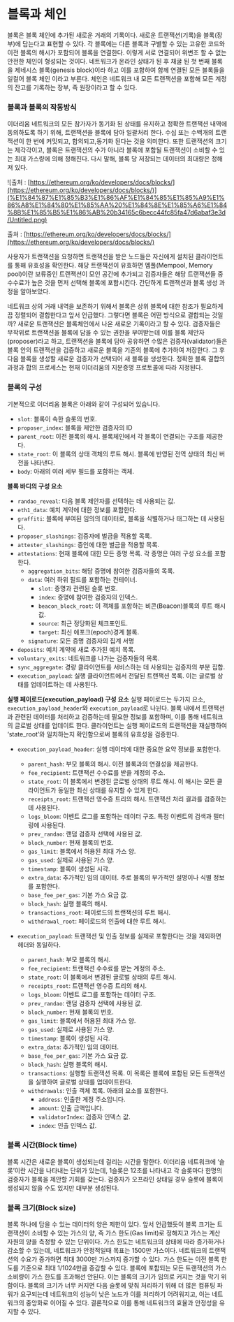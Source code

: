 # 블록과 체인

블록은 블록 체인에 추가된 새로운 거래의 기록이다. 새로운 트랜잭션(기록)을 블록(장부)에 담는다고 표현할 수 있다. 각 블록에는 다른 블록과 구별할 수 있는 고유한 코드와 이전 블록의 해시가 포함되어 블록을 연결한다. 이렇게 서로 연결되어 위변조 할 수 없는 안전한 체인이 형성되는 것이다. 네트워크가 온라인 상태가 된 후 채굴 된 첫 번째 블록을 제네시스 블록(genesis block)이라 하고 이를 포함하여 함께 연결된 모든 블록들을 일컬어 블록 체인 이라고 부른다. 체인은 네트워크 내 모든 트랜잭션을 포함해 모든 계정의 잔고를 기록하는 장부, 즉 원장이라고 할 수 있다.

### 블록과 블록의 작동방식

이더리움 네트워크의 모든 참가자가 동기화 된 상태를 유지하고 정확한 트랜잭션 내역에 동의하도록 하기 위해, 트랜잭션을 블록에 담아 일괄처리 한다. 수십 또는 수백개의 트랜잭션이 한 번에 커밋되고, 합의되고,동기화 된다는 것을 의미한다. 또한 트랜잭션의 크기는 제각각이고, 블록은 트랜잭션의 수가 아니라 블록에 포함될 트랜잭션이 소비할 수 있는 최대 가스량에 의해 정해진다. 다시 말해, 블록 당 저장되는 데이터의 최대량은 정해져 있다.

![출처 : [https://ethereum.org/ko/developers/docs/blocks/](https://ethereum.org/ko/developers/docs/blocks/)](%E1%84%87%E1%85%B3%E1%86%AF%E1%84%85%E1%85%A9%E1%86%A8%E1%84%80%E1%85%AA%20%E1%84%8E%E1%85%A6%E1%84%8B%E1%85%B5%E1%86%AB%20b34165c6becc44fc85fa47d6abaf3e3d/Untitled.png)

출처 : [https://ethereum.org/ko/developers/docs/blocks/](https://ethereum.org/ko/developers/docs/blocks/)

사용자가 트랜잭션을 요청하면 트랜잭션을 받은 노드들은 자신에게 설치된 클라이언트를 통해 유효성을 확인한다. 해당 트랜잭션이 유효하면 멤풀(Mempool, Memory pool)이란 보류중인 트랜잭션이 모인 공간에 추가되고 검증자들은 해당 트랜잭션들 중 수수료가 높은 것을 먼저 선택해 블록에 포함시킨다. 간단하게 트랜잭션과 블록 생성 과정을 알아보았다.

네트워크 상의 거래 내역을 보존하기 위해서 블록은 상위 블록에 대한 참조가 필요하게끔 정렬되어 결합한다고 앞서 언급했다. 그렇다면 블록은 어떤 방식으로 결합되는 것일까? 새로운 트랜잭션은 블록체인에서 나온 새로운 기록이라고 할 수 있다. 검증자들은 무작위로 트랜잭션을 블록에 담을 수 있는 권한을 부여받는데 이를 블록 제안자(proposer)라고 하고, 트랜잭션을 블록에 담아 공유하면 수많은 검증자(validator)들은 블록 안의 트랜잭션을 검증하고 새로운 블록을 기존의 블록에 추가하여 저장한다. 그 후 다음 블록을 생성할 새로운 검증자가 선택되어 새 블록을 생성한다. 정확한 블록 결합의 과정과 합의 프로세스는 현재 이더리움의 지분증명 프로토콜에 따라 지정된다.

### 블록의 구성

기본적으로 이더리움 블록은 아래와 같이 구성되어 있습니다.

- `slot`: 블록이 속한 슬롯의 번호.
- `proposer_index`: 블록을 제안한 검증자의 ID
- `parent_root`: 이전 블록의 해시. 블록체인에서 각 블록이 연결되는 구조를 제공한다.
- `state_root`: 이 블록의 상태 객체의 루트 해시. 블록에 반영된 전역 상태의 최신 버전을 나타낸다.
- `body`: 아래의 여러 세부 필드를 포함하는 객체.

**블록 바디의 구성 요소**

- `randao_reveal`: 다음 블록 제안자를 선택하는 데 사용되는 값.
- `eth1_data`: 예치 계약에 대한 정보를 포함한다.
- `graffiti`: 블록에 부여된 임의의 데이터로, 블록을 식별하거나 태그하는 데 사용된다.
- `proposer_slashings`: 검증자에 벌금을 적용할 목록.
- `attester_slashings`: 증인에 대한 벌금을 적용할 목록.
- `attestations`: 현재 블록에 대한 모든 증명 목록. 각 증명은 여러 구성 요소를 포함한다.
    - `aggregation_bits`: 해당 증명에 참여한 검증자들의 목록.
    - `data`: 여러 하위 필드를 포함하는 컨테이너.
        - `slot`: 증명과 관련된 슬롯 번호.
        - `index`: 증명에 참여한 검증자의 인덱스.
        - `beacon_block_root`: 이 객체를 포함하는 비콘(Beacon)블록의 루트 해시값.
        - `source`: 최근 정당화된 체크포인트.
        - `target`: 최신 에포크(epoch)경계 블록.
    - `signature`: 모든 증명 검증자의 집계 서명
- `deposits`: 예치 계약에 새로 추가된 예치 목록.
- `voluntary_exits`: 네트워크를 나가는 검증자들의 목록.
- `sync_aggregate`: 경량 클라이언트를 서비스하는 데 사용되는 검증자의 부분 집합.
- `execution_payload`: 실행 클라이언트에서 전달된 트랜잭션 목록. 이는 글로벌 상태를 업데이트하는 데 사용된다.

**실행 페이로드(execution_payload) 구성 요소**
실행 페이로드는 두가지 요소, `execution_payload_header`와 `execution_payload`로 나뉜다. 블록 내에서 트랜잭션과 관련된 데이터를 처리하고 검증하는데 필요한 정보를 포함하며, 이를 통해 네트워크의 글로벌 상태를 업데이트 한다. 클라이언트는 실행 페이로드의 트랜잭션을 재실행하여 ‘state_root’와 일치하는지 확인함으로써 블록의 유효성을 검증한다.

- `execution_payload_header`: 실행 데이터에 대한 중요한 요약 정보를 포함한다.
    - `parent_hash`: 부모 블록의 해시. 이전 블록과의 연결성을 제공한다.
    - `fee_recipient`: 트랜잭션 수수료를 받을 계정의 주소.
    - `state_root`: 이 블록에서 변경된 글로벌 상태의 루트 해시. 이 해시는 모든 클라이언트가 동일한 최신 상태를 유지할 수 있게 한다.
    - `receipts_root`: 트랜잭션 영수증 트리의 해시. 트랜잭션 처리 결과를 검증하는 데 사용된다.
    - `logs_bloom`: 이벤트 로그를 포함하는 데이터 구조. 특정 이벤트의 검색과 필터링에 사용된다.
    - `prev_randao`: 랜덤 검증자 선택에 사용된 값.
    - `block_number`: 현재 블록의 번호.
    - `gas_limit`: 블록에서 허용된 최대 가스 양.
    - `gas_used`: 실제로 사용된 가스 양.
    - `timestamp`: 블록이 생성된 시각.
    - `extra_data`: 추가적인 임의 데이터. 주로 블록의 부가적인 설명이나 식별 정보를 포함한다.
    - `base_fee_per_gas`: 기본 가스 요금 값.
    - `block_hash`: 실행 블록의 해시.
    - `transactions_root`: 페이로드의  트랜잭션의 루트 해시.
    - `withdrawal_root`: 페이로드의 인출에 대한 루트 해시.
    
- `execution_payload`: 트랜잭션 및 인출 정보를 실제로 포함한다는 것을 제외하면 헤더와 동일하다.
    - `parent_hash`: 부모 블록의 해시.
    - `fee_recipient`: 트랜잭션 수수료를 받는 계정의 주소.
    - `state_root`: 이 블록에서 변경된 글로벌 상태의 루트 해시.
    - `receipts_root`: 트랜잭션 영수증 트리의 해시.
    - `logs_bloom`: 이벤트 로그를 포함하는 데이터 구조.
    - `prev_randao`: 랜덤 검증자 선택에 사용된 값.
    - `block_number`: 현재 블록의 번호.
    - `gas_limit`: 블록에서 허용된 최대 가스 양.
    - `gas_used`: 실제로 사용된 가스 양.
    - `timestamp`: 블록이 생성된 시각.
    - `extra_data`: 추가적인 임의 데이터.
    - `base_fee_per_gas`: 기본 가스 요금 값.
    - `block_hash`: 실행 블록의 해시.
    - `transactions`: 실행할 트랜잭션 목록. 이 목록은 블록에 포함된 모든 트랜잭션을 실행하여 글로벌 상태를 업데이트한다.
    - `withdrawals`: 인출 객체 목록. 아래의 요소를 포함한다.
        - `address`: 인출한 계정 주소입니다.
        - `amount`: 인출 금액입니다.
        - `validatorIndex`: 검증자 인덱스 값.
        - `index`: 인출 인덱스 값.

### 블록 시간(Block time)

블록 시간은 새로운 블록이 생성되는데 걸리는 시간을 말한다. 이더리움 네트워크에 ‘슬롯’이란 시간을 나타내는 단위가 있는데, 1슬롯은 12초를 나타내고 각 슬롯마다 한명의 검증자가 블록을 제안할 기회를 갖는다. 검증자가 오프라인 상태일 경우 슬롯에 블록이 생성되지 않을 수도 있지만 대부분 생성된다. 

### 블록 크기(Block size)

블록 하나에 담을 수 있는 데이터의 양은 제한이 있다. 앞서 언급했듯이 블록 크기는 트랜잭션이 소비할 수 있는 가스의 양, 즉 가스 한도(Gas limit)로 정해지고 가스는 계산 자원의 양을 측정할 수 있는 단위이다. 가스 한도는 네트워크의 상태에 따라 증가하거나 감소할 수 있는데, 네트워크가 안정적일때 목표는 1500만 가스이다. 네트워크의 트랜잭션의 수요가 증가하면 최대 3000만 가스까지 증가할 수 있다. 가스 한도는 이전 블록 한도를 기준으로 최대 1/1024만큼 증감할 수 있다. 블록에 포함되는 모든 트랜잭션의 가스 소비량이 가스 한도를 초과해선 안된다. 이는 블록의 크기가 임의로 커지는 것을 막기 위함이다. 블록의 크기가 너무 커지면 다음 슬롯에 맞춰 처리하기 위해 더 많은 컴퓨팅 파워가 요구되는데 네트워크의 성능이 낮은 노드가 이를 처리하기 어려워지고, 이는 네트워크의 중앙화로 이어질 수 있다. 결론적으로 이를 통해 네트워크의 효율과 안정성을 유지할 수 있다.
